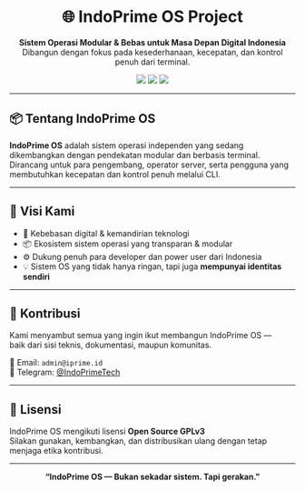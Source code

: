 <h1 align="center">
  🌐 IndoPrime OS Project
</h1>

<p align="center">
  <strong>Sistem Operasi Modular & Bebas untuk Masa Depan Digital Indonesia</strong><br>
  Dibangun dengan fokus pada kesederhanaan, kecepatan, dan kontrol penuh dari terminal.
</p>

<p align="center">
  <img src="https://img.shields.io/badge/status-Aktif%20Dikembangkan-yellow" />
  <img src="https://img.shields.io/badge/type-Modular%20CLI--Only-blue" />
  <img src="https://img.shields.io/badge/platform-Server%20%26%20Terminal-green" />
</p>

---

## 📦 Tentang IndoPrime OS

**IndoPrime OS** adalah sistem operasi independen yang sedang dikembangkan dengan pendekatan modular dan berbasis terminal.  
Dirancang untuk para pengembang, operator server, serta pengguna yang membutuhkan kecepatan dan kontrol penuh melalui CLI.

---

## 🎯 Visi Kami

- 🔐 Kebebasan digital & kemandirian teknologi
- 📦 Ekosistem sistem operasi yang transparan & modular
- ⚙️ Dukung penuh para developer dan power user dari Indonesia
- 💡 Sistem OS yang tidak hanya ringan, tapi juga **mempunyai identitas sendiri**

---

## 🤝 Kontribusi

Kami menyambut semua yang ingin ikut membangun IndoPrime OS —  
baik dari sisi teknis, dokumentasi, maupun komunitas.

📩 Email: `admin@iprime.id`  
💬 Telegram: [@IndoPrimeTech](https://t.me/IndoPrimeTech)

---

## 📜 Lisensi

IndoPrime OS mengikuti lisensi **Open Source GPLv3**  
Silakan gunakan, kembangkan, dan distribusikan ulang dengan tetap menjaga etika kontribusi.

---

<p align="center">
  <strong>“IndoPrime OS — Bukan sekadar sistem. Tapi gerakan.”</strong>
</p>
